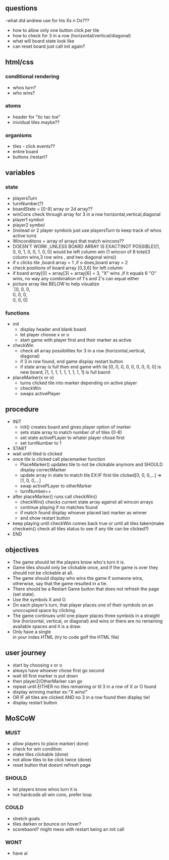 ## questions
-what did andrew use for his Xs n Os???
- how to allow only one button click per tile
- how to check for 3 in a row (horizontal/vertical/diagonal)
- what will board state look like
- can reset board just call init again?

## html/css

### conditional rendering
 - whos turn?
 - who wins?
 
### atoms
 - header for "tic tac toe"
 - inividual tiles maybe??
 
### organisms
 - tiles - click events??
 - entire board
 - buttons /restart?

## variables

### state
 - playersTurn
 - turnNumber(?)
 - boardState = [0-9] array or 2d array??
 - winCons check through array for 3 in a row horizontal,vertical,diagonal
 - player1 symbol
 - player2 symbol
 - (instead or 2 player symbols just use playersTurn to keep track of whos active turn)
 - Winconditons = array of arrays that match wincons??
 - DOESN'T WORK ,UNLESS BOARD ARRAY IS EXACT(NOT POSSIBLE)[1, 0, 0, 1, 0, 0, 1, 0, 0] would be left column win (1 wincon of 8 total(3 column wins,3 row wins , and two diagonal wins))
 - if x clicks tile ,board array = 1 ,if o does,board array = 2  
 - check positions of board array [0,3,6] for left column  
 - if board array[0] + array[3] + array[6] = 3, "X" wins ,if it equals 6 "O" wins, no way any combination of 1's and 2's can equal either  
 - picture array like BELOW to help visualize   
 `[0, 0, 0,  
   0, 0, 0,  
   0, 0, 0]  

### functions
- init  
  - display header and blank board
  - let player choose x or o
  - start game with player first and their marker as active
- checkWin
  - check all array possibilites for 3 in a row (horizontal,vertical, diagonal)
  - if 3 in row found, end game display restart button
  - if state array is full then end game with tie [0, 0, 0, 0, 0, 0, 0, 0, 0] is new board, [1, 1, 1, 1, 1, 1, 1, 1, 1] is full baord  
- placeMarker(x or o)
  - turns clicked tile into marker depending on active player
  - checkWin
  - swaps activePlayer

## procedure
- INIT
  - init() creates board and gives player option of marker
  - sets state array to match number of of tiles (0-8)
  - set state activePLayer to whater player chose first
  - set turnNumber to 1
- START
- wait until tiled is clicked
- once tile is clicked call placemarker function
  - PlaceMarker() updates tile to not be clickable anymore and SHOULD display correctMarker
  - update array in state to match tile EX:IF first tile clicked[0, 0, 0,...] => [1, 0, 0,...]
  - swap activePLayer to otherMarker
  - turnNumber++
- after placeMarker() runs call checkWin()
  - checkWin() checks current state array against all wincon arrays
  - continue playing if no matches found
  - if match found display whoever placed last marker as winner
  - and show restart button
- keep playing until checkWin comes back true or until all tiles taken(make checkwin() check all tiles status to see if any tile can be clicked?)
- END

## objectives
 - The game should let the players know who's turn it is.
 - Game tiles should only be clickable once, and if the game is over they should not be clickable at all.
 - The game should display who wins the game if someone wins, otherwise, say that the game resulted in a tie.
 - There should be a Restart Game button that does not refresh the page (set state).
 - Use the symbols X and O.
 - On each player’s turn, that player places one of their symbols on an unoccupied space by clicking.
 - The game continues until one player places three symbols in a straight line (horizontal, vertical, or diagonal) and wins or there are no remaining available spaces and it is a draw.
 - Only have a single <div id="app"></div> in your index.HTML (try to code golf the HTML file)

## user journey
- start by choosing x or o
- always have whoever chose first go second
- wait till first marker is put down
- then player2/OtherMarker can go 
- repeat until EITHER no tiles remaining or til 3 in a row of X or O found
- display winning marker ex:"X wins!" 
- OR IF all tiles are clicked AND no 3 in a row found then display tie!
- display restart button

## MoSCoW

### MUST
- allow players to place marker( done)  
- check for win condition
- make tiles clickable (done)  
- not allow tiles to be click twice (done)  
- reset button that doesnt refresh page
### SHOULD
- let players know whos turn it is
- not hardcode all win cons, prefer loop
### COULD
- stretch goals
- tiles darken or bounce on hover?
- scorebaord? might mess with restart being an init call
### WONT
- have ai
